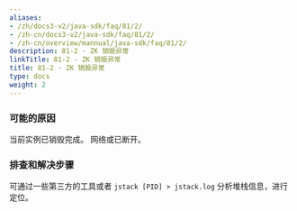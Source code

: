 ```yaml
---
aliases:
- /zh/docs3-v2/java-sdk/faq/81/2/
- /zh-cn/docs3-v2/java-sdk/faq/81/2/
- /zh-cn/overview/mannual/java-sdk/faq/81/2/
description: 81-2 - ZK 销毁异常
linkTitle: 81-2 - ZK 销毁异常
title: 81-2 - ZK 销毁异常
type: docs
weight: 2
---
```







### 可能的原因

当前实例已销毁完成。
网络或已断开。

### 排查和解决步骤

可通过一些第三方的工具或者 `jstack [PID] > jstack.log` 分析堆栈信息，进行定位。
